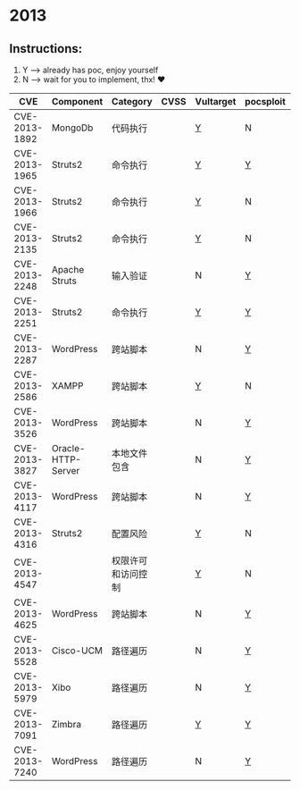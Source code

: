 # 2013

## Instructions:

1. Y --> already has poc, enjoy yourself
2. N --> wait for you to implement, thx! :heart:

| CVE | Component | Category | CVSS | Vultarget | pocsploit | Nuclei | Xray | pocsuite3 | goby | others |
|-----|-----------|----------|------|-----------|-----------|--------|------|-----------|------|--------|
| CVE-2013-1892 | MongoDb | 代码执行 |  | [Y](CVE-2013-1892/vultarget/) | N | N | N | N | N | [Y](CVE-2013-1892/poc/others/) |
| CVE-2013-1965 | Struts2 | 命令执行 |  | [Y](CVE-2013-1965/vultarget/) | [Y](CVE-2013-1965/poc/pocsploit/) | [Y](CVE-2013-1965/poc/nuclei/) | N | N | N | [Y](CVE-2013-1965/poc/others/) |
| CVE-2013-1966 | Struts2 | 命令执行 |  | [Y](CVE-2013-1966/vultarget/) | N | N | N | N | N | [Y](CVE-2013-1966/poc/others/) |
| CVE-2013-2135 | Struts2 | 命令执行 |  | [Y](CVE-2013-2135/vultarget/) | N | N | N | N | N | N |
| CVE-2013-2248 | Apache Struts | 输入验证 |  | N | [Y](CVE-2013-2248/poc/pocsploit/) | [Y](CVE-2013-2248/poc/nuclei/) | N | N | N | [Y](CVE-2013-2248/poc/others/) |
| CVE-2013-2251 | Struts2 | 命令执行 |  | [Y](CVE-2013-2251/vultarget/) | [Y](CVE-2013-2251/poc/pocsploit/) | [Y](CVE-2013-2251/poc/nuclei/) | N | N | N | [Y](CVE-2013-2251/poc/others/) |
| CVE-2013-2287 | WordPress | 跨站脚本 |  | N | [Y](CVE-2013-2287/poc/pocsploit/) | [Y](CVE-2013-2287/poc/nuclei/) | N | N | N | [Y](CVE-2013-2287/poc/others/) |
| CVE-2013-2586 | XAMPP | 跨站脚本 |  | [Y](CVE-2013-2586/vultarget/) | N | N | N | N | N | [Y](CVE-2013-2586/poc/others/) |
| CVE-2013-3526 | WordPress | 跨站脚本 |  | N | [Y](CVE-2013-3526/poc/pocsploit/) | [Y](CVE-2013-3526/poc/nuclei/) | N | N | N | [Y](CVE-2013-3526/poc/others/) |
| CVE-2013-3827 | Oracle-HTTP-Server | 本地文件包含 |  | N | [Y](CVE-2013-3827/poc/pocsploit/) | [Y](CVE-2013-3827/poc/nuclei/) | N | N | N | [Y](CVE-2013-3827/poc/others/) |
| CVE-2013-4117 | WordPress | 跨站脚本 |  | N | [Y](CVE-2013-4117/poc/pocsploit/) | [Y](CVE-2013-4117/poc/nuclei/) | N | N | N | [Y](CVE-2013-4117/poc/others/) |
| CVE-2013-4316 | Struts2 | 配置风险 |  | [Y](CVE-2013-4316/vultarget/) | N | N | N | N | N | N |
| CVE-2013-4547 |  | 权限许可和访问控制 |  | [Y](CVE-2013-4547/vultarget/) | N | N | N | N | N | [Y](CVE-2013-4547/poc/others/) |
| CVE-2013-4625 | WordPress | 跨站脚本 |  | N | [Y](CVE-2013-4625/poc/pocsploit/) | [Y](CVE-2013-4625/poc/nuclei/) | N | N | N | [Y](CVE-2013-4625/poc/others/) |
| CVE-2013-5528 | Cisco-UCM | 路径遍历 |  | N | [Y](CVE-2013-5528/poc/pocsploit/) | [Y](CVE-2013-5528/poc/nuclei/) | N | N | N | [Y](CVE-2013-5528/poc/others/) |
| CVE-2013-5979 | Xibo | 路径遍历 |  | N | [Y](CVE-2013-5979/poc/pocsploit/) | [Y](CVE-2013-5979/poc/nuclei/) | N | N | N | [Y](CVE-2013-5979/poc/others/) |
| CVE-2013-7091 | Zimbra | 路径遍历 |  | [Y](CVE-2013-7091/vultarget/) | [Y](CVE-2013-7091/poc/pocsploit/) | [Y](CVE-2013-7091/poc/nuclei/) | N | N | N | [Y](CVE-2013-7091/poc/others/) |
| CVE-2013-7240 | WordPress | 路径遍历 |  | N | [Y](CVE-2013-7240/poc/pocsploit/) | [Y](CVE-2013-7240/poc/nuclei/) | N | N | N | [Y](CVE-2013-7240/poc/others/) |
